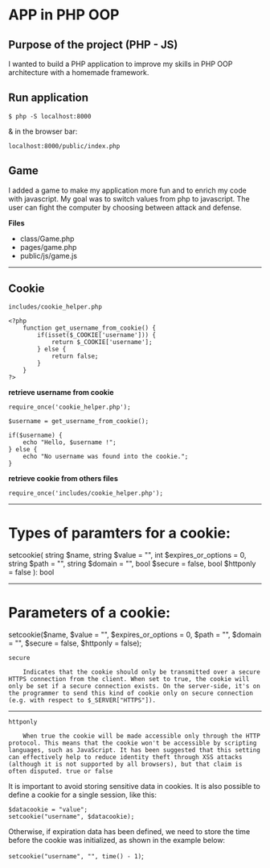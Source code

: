 # APP in PHP OOP

## Purpose of the project (PHP - JS)

I wanted to build a PHP application to improve my skills in PHP OOP architecture with a homemade framework.

## Run application

`$ php -S localhost:8000`

& in the browser bar:

`localhost:8000/public/index.php`

## Game

I added a game to make my application more fun and to enrich my code with javascript. My goal was to switch values from php to javascript. The user can fight the computer by choosing between attack and defense.

**Files**

- class/Game.php
- pages/game.php
- public/js/game.js

---

## Cookie

`includes/cookie_helper.php`

```
<?php
    function get_username_from_cookie() {
        if(isset($_COOKIE['username'])) {
            return $_COOKIE['username'];
        } else {
            return false;
        }
    }
?>
```

**retrieve username from cookie**

```
require_once('cookie_helper.php');

$username = get_username_from_cookie();

if($username) {
    echo "Hello, $username !";
} else {
    echo "No username was found into the cookie.";
}
```

**retrieve cookie from others files**

`require_once('includes/cookie_helper.php');`

---

Types of paramters for a cookie:
================================

setcookie(
    string $name,
    string $value = "",
    int $expires_or_options = 0,
    string $path = "",
    string $domain = "",
    bool $secure = false,
    bool $httponly = false
): bool

---

Parameters of a cookie:
=======================

setcookie($name, $value = "", $expires_or_options = 0, $path = "", $domain = "", $secure = false, $httponly = false);

```
secure

    Indicates that the cookie should only be transmitted over a secure HTTPS connection from the client. When set to true, the cookie will only be set if a secure connection exists. On the server-side, it's on the programmer to send this kind of cookie only on secure connection (e.g. with respect to $_SERVER["HTTPS"]).
```

---

```
httponly

    When true the cookie will be made accessible only through the HTTP protocol. This means that the cookie won't be accessible by scripting languages, such as JavaScript. It has been suggested that this setting can effectively help to reduce identity theft through XSS attacks (although it is not supported by all browsers), but that claim is often disputed. true or false
```

It is important to avoid storing sensitive data in cookies. It is also possible to define a cookie for a single session, like this:

```
$datacookie = "value";
setcookie("username", $datacookie);
```

Otherwise, if expiration data has been defined, we need to store the time before the cookie was initialized,
as shown in the example below:

`setcookie("username", "", time() - 1)`;

